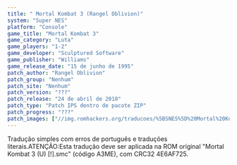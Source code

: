 ```yaml
---
title: " Mortal Kombat 3 (Rangel Oblivion)"
system: "Super NES"
platform: "Console"
game_title: "Mortal Kombat 3"
game_category: "Luta"
game_players: "1-2"
game_developer: "Sculptured Software"
game_publisher: "Williams"
game_release_date: "15 de junho de 1995"
patch_author: "Rangel Oblivion"
patch_group: "Nenhum"
patch_site: "Nenhum"
patch_version: "???"
patch_release: "24 de abril de 2010"
patch_type: "Patch IPS dentro de pacote ZIP"
patch_progress: "???"
patch_images: ["//img.romhackers.org/traducoes/%5BSNES%5D%20Mortal%20Kombat%203%20-%20Rangel%20Oblivion%20-%201.png","//img.romhackers.org/traducoes/%5BSNES%5D%20Mortal%20Kombat%203%20-%20Rangel%20Oblivion%20-%202.png","//img.romhackers.org/traducoes/%5BSNES%5D%20Mortal%20Kombat%203%20-%20Rangel%20Oblivion%20-%203.png"]
---
```

Tradução simples com erros de português e traduções literais.ATENÇÃO:Esta tradução deve ser aplicada na ROM original "Mortal Kombat 3 (U) [!].smc" (código A3ME), com CRC32 4E6AF725.
